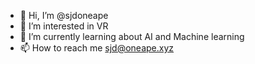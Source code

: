 - 👋 Hi, I’m @sjdoneape
- 👀 I’m interested in VR
- 🌱 I’m currently learning about AI and Machine learning
- 📫 How to reach me sjd@oneape.xyz
